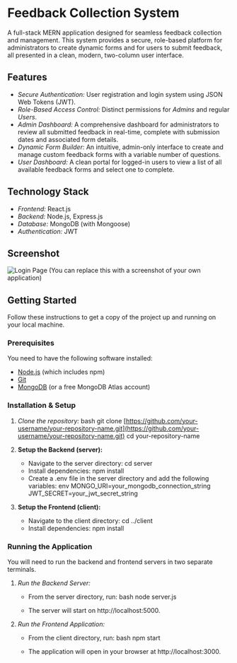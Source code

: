 # Feedback Collection System

A full-stack MERN application designed for seamless feedback collection and management. This system provides a secure, role-based platform for administrators to create dynamic forms and for users to submit feedback, all presented in a clean, modern, two-column user interface.

## Features

* *Secure Authentication:* User registration and login system using JSON Web Tokens (JWT).
* *Role-Based Access Control:* Distinct permissions for *Admins* and regular *Users*.
* *Admin Dashboard:* A comprehensive dashboard for administrators to review all submitted feedback in real-time, complete with submission dates and associated form details.
* *Dynamic Form Builder:* An intuitive, admin-only interface to create and manage custom feedback forms with a variable number of questions.
* *User Dashboard:* A clean portal for logged-in users to view a list of all available feedback forms and select one to complete.

## Technology Stack

* *Frontend:* React.js
* *Backend:* Node.js, Express.js
* *Database:* MongoDB (with Mongoose)
* *Authentication:* JWT

## Screenshot

![Login Page](https://i.imgur.com/gK52f5L.png) 
(You can replace this with a screenshot of your own application)

## Getting Started

Follow these instructions to get a copy of the project up and running on your local machine.

### Prerequisites

You need to have the following software installed:
* [Node.js](https://nodejs.org/) (which includes npm)
* [Git](https://git-scm.com/)
* [MongoDB](https://www.mongodb.com/try/download/community) (or a free MongoDB Atlas account)

### Installation & Setup

1.  *Clone the repository:*
    bash
    git clone [https://github.com/your-username/your-repository-name.git](https://github.com/your-username/your-repository-name.git)
    cd your-repository-name
    

2.  **Setup the Backend (server):**
    * Navigate to the server directory: cd server
    * Install dependencies: npm install
    * Create a .env file in the server directory and add the following variables:
        env
        MONGO_URI=your_mongodb_connection_string
        JWT_SECRET=your_jwt_secret_string
        

3.  **Setup the Frontend (client):**
    * Navigate to the client directory: cd ../client
    * Install dependencies: npm install

### Running the Application

You will need to run the backend and frontend servers in two separate terminals.

1.  *Run the Backend Server:*
    * From the server directory, run:
        bash
        node server.js
        
    * The server will start on http://localhost:5000.

2.  *Run the Frontend Application:*
    * From the client directory, run:
        bash
        npm start
        
    * The application will open in your browser at http://localhost:3000.
